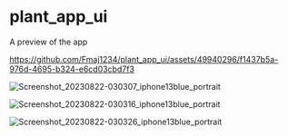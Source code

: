 # plant_app_ui

A preview of the app

https://github.com/Fmaj1234/plant_app_ui/assets/49940296/f1437b5a-976d-4695-b324-e6cd03cbd7f3

![Screenshot_20230822-030307_iphone13blue_portrait](https://github.com/Fmaj1234/plant_app_ui/assets/49940296/6256e3fd-2ee3-4fa4-9669-3573dec5e9f6)

![Screenshot_20230822-030316_iphone13blue_portrait](https://github.com/Fmaj1234/plant_app_ui/assets/49940296/56a1f21a-41ce-455c-9452-f42eb261e41a)

![Screenshot_20230822-030326_iphone13blue_portrait](https://github.com/Fmaj1234/plant_app_ui/assets/49940296/6f62839f-6304-4ea6-a27a-25345e714ecb)

